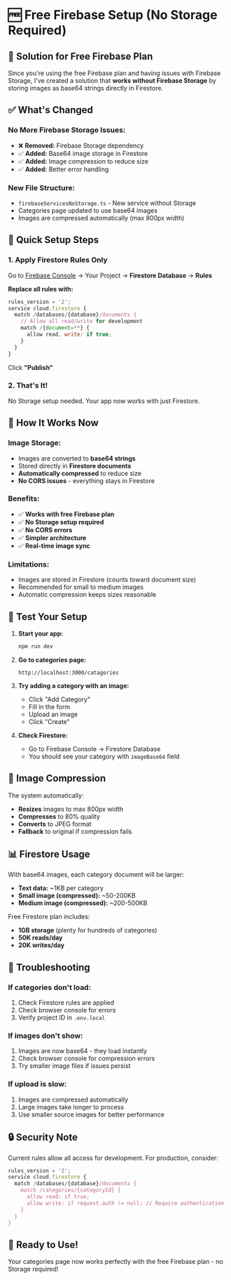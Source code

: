 # 🆓 Free Firebase Setup (No Storage Required)

## 🎯 Solution for Free Firebase Plan

Since you're using the free Firebase plan and having issues with Firebase Storage, I've created a solution that **works without Firebase Storage** by storing images as base64 strings directly in Firestore.

## ✅ What's Changed

### **No More Firebase Storage Issues:**
- ❌ **Removed:** Firebase Storage dependency
- ✅ **Added:** Base64 image storage in Firestore
- ✅ **Added:** Image compression to reduce size
- ✅ **Added:** Better error handling

### **New File Structure:**
- `firebaseServicesNoStorage.ts` - New service without Storage
- Categories page updated to use base64 images
- Images are compressed automatically (max 800px width)

## 🚀 Quick Setup Steps

### 1. Apply Firestore Rules Only
Go to [Firebase Console](https://console.firebase.google.com/) → Your Project → **Firestore Database** → **Rules**

**Replace all rules with:**
```javascript
rules_version = '2';
service cloud.firestore {
  match /databases/{database}/documents {
    // Allow all read/write for development
    match /{document=**} {
      allow read, write: if true;
    }
  }
}
```

Click **"Publish"**

### 2. That's It! 
No Storage setup needed. Your app now works with just Firestore.

## 🔧 How It Works Now

### **Image Storage:**
- Images are converted to **base64 strings**
- Stored directly in **Firestore documents**
- **Automatically compressed** to reduce size
- **No CORS issues** - everything stays in Firestore

### **Benefits:**
- ✅ **Works with free Firebase plan**
- ✅ **No Storage setup required**
- ✅ **No CORS errors**
- ✅ **Simpler architecture**
- ✅ **Real-time image sync**

### **Limitations:**
- Images are stored in Firestore (counts toward document size)
- Recommended for small to medium images
- Automatic compression keeps sizes reasonable

## 🧪 Test Your Setup

1. **Start your app:**
   ```bash
   npm run dev
   ```

2. **Go to categories page:**
   ```
   http://localhost:3000/catagories
   ```

3. **Try adding a category with an image:**
   - Click "Add Category"
   - Fill in the form
   - Upload an image
   - Click "Create"

4. **Check Firestore:**
   - Go to Firebase Console → Firestore Database
   - You should see your category with `imageBase64` field

## 🎨 Image Compression

The system automatically:
- **Resizes** images to max 800px width
- **Compresses** to 80% quality
- **Converts** to JPEG format
- **Fallback** to original if compression fails

## 📊 Firestore Usage

With base64 images, each category document will be larger:
- **Text data:** ~1KB per category
- **Small image (compressed):** ~50-200KB
- **Medium image (compressed):** ~200-500KB

Free Firestore plan includes:
- **1GB storage** (plenty for hundreds of categories)
- **50K reads/day** 
- **20K writes/day**

## 🐛 Troubleshooting

### If categories don't load:
1. Check Firestore rules are applied
2. Check browser console for errors
3. Verify project ID in `.env.local`

### If images don't show:
1. Images are now base64 - they load instantly
2. Check browser console for compression errors
3. Try smaller image files if issues persist

### If upload is slow:
1. Images are compressed automatically
2. Large images take longer to process
3. Use smaller source images for better performance

## 🔒 Security Note

Current rules allow all access for development. For production, consider:
```javascript
rules_version = '2';
service cloud.firestore {
  match /databases/{database}/documents {
    match /categories/{categoryId} {
      allow read: if true;
      allow write: if request.auth != null; // Require authentication
    }
  }
}
```

## 🎉 Ready to Use!

Your categories page now works perfectly with the free Firebase plan - no Storage required!
